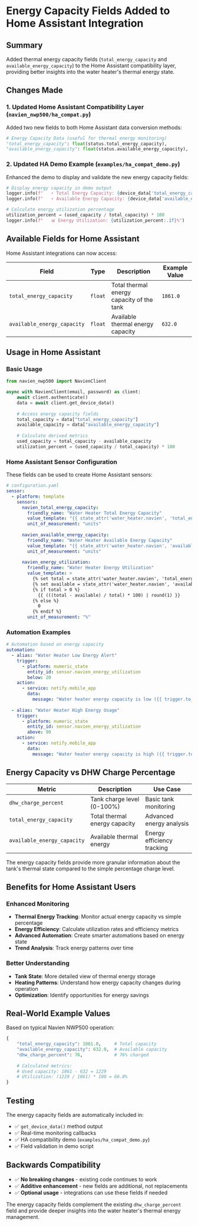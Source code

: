 # Energy Capacity Fields Added to Home Assistant Integration

## Summary

Added thermal energy capacity fields (`total_energy_capacity` and `available_energy_capacity`) to the Home Assistant compatibility layer, providing better insights into the water heater's thermal energy state.

## Changes Made

### 1. Updated Home Assistant Compatibility Layer (`navien_nwp500/ha_compat.py`)

Added two new fields to both Home Assistant data conversion methods:

```python
# Energy Capacity Data (useful for thermal energy monitoring)
"total_energy_capacity": float(status.total_energy_capacity),
"available_energy_capacity": float(status.available_energy_capacity),
```

### 2. Updated HA Demo Example (`examples/ha_compat_demo.py`)

Enhanced the demo to display and validate the new energy capacity fields:

```python
# Display energy capacity in demo output
logger.info(f"   ⚡ Total Energy Capacity: {device_data['total_energy_capacity']}")
logger.info(f"   ⚡ Available Energy Capacity: {device_data['available_energy_capacity']}")

# Calculate energy utilization percentage
utilization_percent = (used_capacity / total_capacity) * 100
logger.info(f"   📊 Energy Utilization: {utilization_percent:.1f}%")
```

## Available Fields for Home Assistant

Home Assistant integrations can now access:

| Field | Type | Description | Example Value |
|-------|------|-------------|---------------|
| `total_energy_capacity` | `float` | Total thermal energy capacity of the tank | `1861.0` |
| `available_energy_capacity` | `float` | Available thermal energy capacity | `632.0` |

## Usage in Home Assistant

### Basic Usage

```python
from navien_nwp500 import NavienClient

async with NavienClient(email, password) as client:
    await client.authenticate()
    data = await client.get_device_data()
    
    # Access energy capacity fields
    total_capacity = data["total_energy_capacity"]
    available_capacity = data["available_energy_capacity"]
    
    # Calculate derived metrics
    used_capacity = total_capacity - available_capacity
    utilization_percent = (used_capacity / total_capacity) * 100
```

### Home Assistant Sensor Configuration

These fields can be used to create Home Assistant sensors:

```yaml
# configuration.yaml
sensor:
  - platform: template
    sensors:
      navien_total_energy_capacity:
        friendly_name: "Water Heater Total Energy Capacity"
        value_template: "{{ state_attr('water_heater.navien', 'total_energy_capacity') }}"
        unit_of_measurement: "units"
        
      navien_available_energy_capacity:
        friendly_name: "Water Heater Available Energy Capacity"  
        value_template: "{{ state_attr('water_heater.navien', 'available_energy_capacity') }}"
        unit_of_measurement: "units"
        
      navien_energy_utilization:
        friendly_name: "Water Heater Energy Utilization"
        value_template: >
          {% set total = state_attr('water_heater.navien', 'total_energy_capacity') | float %}
          {% set available = state_attr('water_heater.navien', 'available_energy_capacity') | float %}
          {% if total > 0 %}
            {{ (((total - available) / total) * 100) | round(1) }}
          {% else %}
            0
          {% endif %}
        unit_of_measurement: "%"
```

### Automation Examples

```yaml
# Automation based on energy capacity
automation:
  - alias: "Water Heater Low Energy Alert"
    trigger:
      - platform: numeric_state
        entity_id: sensor.navien_energy_utilization
        below: 20
    action:
      - service: notify.mobile_app
        data:
          message: "Water heater energy capacity is low ({{ trigger.to_state.state }}%)"
          
  - alias: "Water Heater High Energy Usage"
    trigger:
      - platform: numeric_state  
        entity_id: sensor.navien_energy_utilization
        above: 90
    action:
      - service: notify.mobile_app
        data:
          message: "Water heater energy capacity is high ({{ trigger.to_state.state }}%)"
```

## Energy Capacity vs DHW Charge Percentage

| Metric | Description | Use Case |
|--------|-------------|----------|
| `dhw_charge_percent` | Tank charge level (0-100%) | Basic tank monitoring |
| `total_energy_capacity` | Total thermal energy capacity | Advanced energy analysis |
| `available_energy_capacity` | Available thermal energy | Energy efficiency tracking |

The energy capacity fields provide more granular information about the tank's thermal state compared to the simple percentage charge level.

## Benefits for Home Assistant Users

### Enhanced Monitoring

- **Thermal Energy Tracking**: Monitor actual energy capacity vs simple percentage
- **Energy Efficiency**: Calculate utilization rates and efficiency metrics  
- **Advanced Automation**: Create smarter automations based on energy state
- **Trend Analysis**: Track energy patterns over time

### Better Understanding

- **Tank State**: More detailed view of thermal energy storage
- **Heating Patterns**: Understand how energy capacity changes during operation
- **Optimization**: Identify opportunities for energy savings

## Real-World Example Values

Based on typical Navien NWP500 operation:

```python
{
    "total_energy_capacity": 1861.0,     # Total capacity
    "available_energy_capacity": 632.0,  # Available capacity  
    "dhw_charge_percent": 76,            # 76% charged
    
    # Calculated metrics:
    # Used capacity: 1861 - 632 = 1229
    # Utilization: (1229 / 1861) * 100 = 66.0%
}
```

## Testing

The energy capacity fields are automatically included in:

- ✅ `get_device_data()` method output
- ✅ Real-time monitoring callbacks  
- ✅ HA compatibility demo (`examples/ha_compat_demo.py`)
- ✅ Field validation in demo script

## Backwards Compatibility

- ✅ **No breaking changes** - existing code continues to work
- ✅ **Additive enhancement** - new fields are additional, not replacements
- ✅ **Optional usage** - integrations can use these fields if needed

The energy capacity fields complement the existing `dhw_charge_percent` field and provide deeper insights into the water heater's thermal energy management.